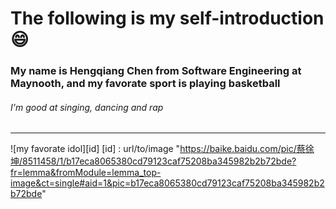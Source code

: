 # The following is my self-introduction :smile:  
###  My name is Hengqiang Chen from Software Engineering at Maynooth\, and my favorate sport is playing basketball
###### I'm good at singing\, dancing and rap

____

![my favorate idol][id]
[id] : url/to/image "https://baike.baidu.com/pic/蔡徐坤/8511458/1/b17eca8065380cd79123caf75208ba345982b2b72bde?fr=lemma&fromModule=lemma_top-image&ct=single#aid=1&pic=b17eca8065380cd79123caf75208ba345982b2b72bde"



<!--
**bowbowww/bowbowww** is a ✨ _special_ ✨ repository because its `README.md` (this file) appears on your GitHub profile.

Here are some ideas to get you started:

- 🔭 I’m currently working on ...
- 🌱 I’m currently learning ...
- 👯 I’m looking to collaborate on ...
- 🤔 I’m looking for help with ...
- 💬 Ask me about ...
- 📫 How to reach me: ...
- 😄 Pronouns: ...
- ⚡ Fun fact: ...
-->
